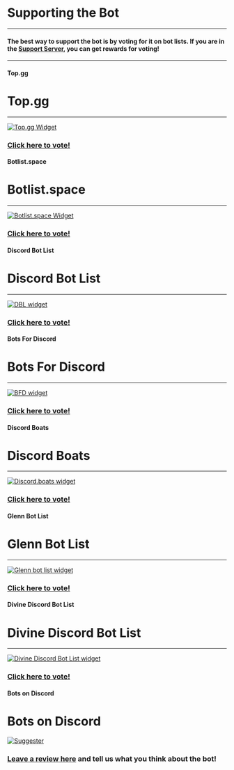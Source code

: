 # Supporting the Bot
---
#### The best way to support the bot is by voting for it on bot lists. If you are in the [Support Server](https://discord.gg/MTwj6wG), you can get rewards for voting!
---
<!-- tabs:start -->

#### **Top.gg**

# Top.gg
---
[![Top.gg Widget](https://discordbots.org/api/widget/673994042450903089.svg)](https://discordbots.org/bot/673994042450903089)
### [Click here to vote!](https://top.gg/bot/564426594144354315/vote)

#### **Botlist.space**

# Botlist.space
---
[![Botlist.space Widget](https://api.botlist.space/widget/673994042450903089/2)](https://botlist.space/bot/673994042450903089?utm_source=bls&utm_medium=widget&utm_campaign=673994042450903089)
### [Click here to vote!](https://botlist.space/bot/673994042450903089/upvote)

#### **Discord Bot List**

# Discord Bot List
---
[![DBL widget](https://discordbotlist.com/bots/673994042450903089/widget)](https://discordbotlist.com/bots/673994042450903089)

### [Click here to vote!](https://discordbotlist.com/bots/673994042450903089/upvote)

#### **Bots For Discord**

# Bots For Discord
---
[![BFD widget](https://botsfordiscord.com/api/bot/673994042450903089/widget)](https://botsfordiscord.com/bots/673994042450903089)
### [Click here to vote!](https://botsfordiscord.com/bot/673994042450903089/vote)

#### **Discord Boats**

# Discord Boats
---
[![Discord.boats widget](https://discord.boats/api/widget/673994042450903089)](https://discord.boats/bot/673994042450903089)
### [Click here to vote!](https://discord.boats/bot/673994042450903089/vote)

#### **Glenn Bot List**

# Glenn Bot List
---
[![Glenn bot list widget](https://glennbotlist.xyz/bot/673994042450903089/widget)](https://glennbotlist.xyz/bot/673994042450903089/vote)
### [Click here to vote!](https://glennbotlist.xyz/bot/673994042450903089/vote)

#### **Divine Discord Bot List**

# Divine Discord Bot List
---
[![Divine Discord Bot List widget](https://divinediscordbots.com/api/widget/673994042450903089.svg)](https://divinediscordbots.com/bot/673994042450903089/vote)
### [Click here to vote!](https://divinediscordbots.com/bot/673994042450903089/vote)

#### **Bots on Discord**

# Bots on Discord
[![Suggester](https://bots.ondiscord.xyz/bots/673994042450903089/embed?showGuilds=true)](https://bots.ondiscord.xyz/bots/673994042450903089)
### [Leave a review here](https://bots.ondiscord.xyz/bots/673994042450903089/review) and tell us what you think about the bot!

<!-- tabs:end -->
